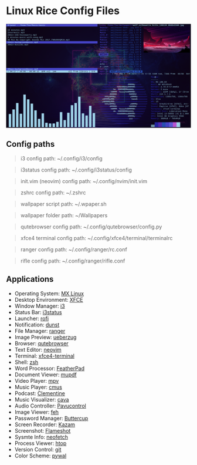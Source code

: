 # Linux Rice Config Files

![Linux rice coder edition screenshot](linux-rice-coder-edition-screenshot.png)

## Config paths

> i3 config path: ~/.config/i3/config

> i3status config path: ~/.config/i3status/config

> init.vim (neovim) config path: ~/.config/nvim/init.vim

> zshrc config path: ~/.zshrc

> wallpaper script path: ~/.wpaper.sh 

> wallpaper folder path: ~/Wallpapers

> qutebrowser config path: ~/.config/qutebrowser/config.py

> xfce4 terminal config path: ~/.config/xfce4/terminal/terminalrc

> ranger config path: ~/.config/ranger/rc.conf

> rifle config path: ~/.config/ranger/rifle.conf


## Applications

- Operating System: [MX Linux](https://mxlinux.org/)
- Desktop Environment: [XFCE](https://www.xfce.org/)
- Window Manager: [i3](https://i3wm.org/)
- Status Bar: [i3status](https://i3wm.org/i3status/)
- Launcher: [rofi](https://github.com/davatorium/rofi)
- Notification: [dunst](https://dunst-project.org/)
- File Manager: [ranger](https://github.com/ranger/ranger)
- Image Preview: [ueberzug](https://github.com/seebye/ueberzug)
- Browser: [qutebrowser](https://qutebrowser.org/)
- Text Editor: [neovim](https://neovim.io/)
- Terminal: [xfce4-terminal](https://docs.xfce.org/apps/terminal/start)
- Shell: [zsh](https://ohmyz.sh/)
- Word Processor: [FeatherPad](https://github.com/tsujan/FeatherPad)
- Document Viewer: [mupdf](https://mupdf.com/)
- Video Player: [mpv](https://mpv.io/)
- Music Player: [cmus](https://cmus.github.io/)
- Podcast: [Clementine](https://www.clementine-player.org/)
- Music Visualizer: [cava](https://github.com/karlstav/cava)
- Audio Controller: [Pavucontrol](https://freedesktop.org/software/pulseaudio/pavucontrol/)
- Image Viewer: [feh](https://linux.die.net/man/1/feh)
- Password Manager: [Buttercup](https://buttercup.pw/)
- Screen Recorder: [Kazam](https://launchpad.net/kazam)
- Screenshot: [Flameshot](https://github.com/flameshot-org/flameshot)
- Sysmte Info: [neofetch](https://github.com/dylanaraps/neofetch)
- Process Viewer: [htop](https://htop.dev/)
- Version Control: [git](https://git-scm.com/)
- Color Scheme: [pywal](https://github.com/dylanaraps/pywal)

